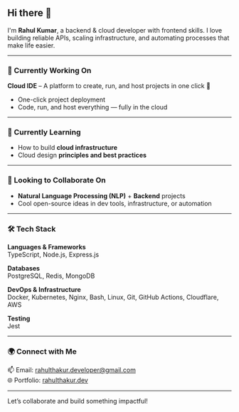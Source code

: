 ## Hi there 👋

I'm **Rahul Kumar**, a backend & cloud developer with frontend skills. I love building reliable APIs, scaling infrastructure, and automating processes that make life easier.

---

### 🔭 Currently Working On
**Cloud IDE** – A platform to create, run, and host projects in one click 🚀  
- One-click project deployment  
- Code, run, and host everything — fully in the cloud

---

### 🌱 Currently Learning
- How to build **cloud infrastructure**
- Cloud design **principles and best practices**

---

### 🤝 Looking to Collaborate On
- **Natural Language Processing (NLP)** + **Backend** projects  
- Cool open-source ideas in dev tools, infrastructure, or automation

---

### 🛠️ Tech Stack

**Languages & Frameworks**  
TypeScript, Node.js, Express.js

**Databases**  
PostgreSQL, Redis, MongoDB

**DevOps & Infrastructure**  
Docker, Kubernetes, Nginx, Bash, Linux, Git, GitHub Actions, Cloudflare, AWS

**Testing**  
Jest

---

### 🌍 Connect with Me

📫 Email: [rahulthakur.developer@gmail.com](mailto:rahulthakur.developer@gmail.com)  
🌐 Portfolio: [rahulthakur.dev](https://rahulthakur.dev)

---

Let’s collaborate and build something impactful!

<!-- 
✨ README TEMPLATE ✨

This is a special repository — the README.md here appears on your GitHub profile.

Feel free to update this section in the future:

- 🔭 What you're currently working on
- 🌱 What you're learning
- 👯 Projects you'd like to collaborate on
- 🤔 Areas where you're looking for help
- 💬 Topics you love talking about
- 📫 The best way to reach you
- 😄 Your pronouns (optional)
- ⚡ A fun fact about yourself

Keep your profile dynamic and reflect what you're up to!
-->
